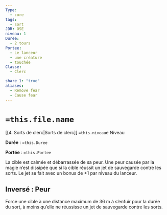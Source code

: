 ```yaml
---
Type:
  - core
tags:
  - sort
JDR: OSE
niveau: 1
Duree:
  - 2 tours
Portee:
  - Le lanceur
  - une créature
  - touchée
Classe:
  - Clerc

share_1: "true"
aliases:
  - Remove fear
  - Cause fear
---
```

# `=this.file.name`  

[[4. Sorts de clerc|Sorts de clerc]] `=this.niveau`e Niveau

**Durée** : `=this.Duree`

**Portée** : `=this.Portee`

La cible est calmée et débarrassée de sa peur. Une peur causée par la magie n’est dissipée que si la cible réussit un jet de sauvegarde contre les sorts. Le jet se fait avec un bonus de +1 par niveau du lanceur.

## Inversé : Peur

Force une cible à une distance maximum de 36 m à s’enfuir pour la durée du sort, à moins qu’elle ne réussisse un jet de sauvegarde contre les sorts.
